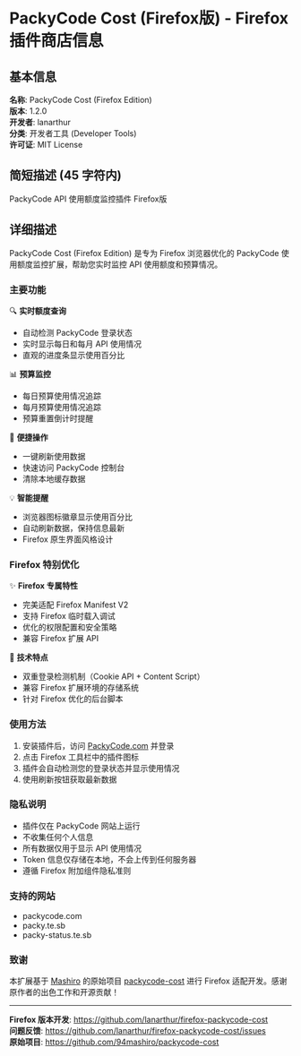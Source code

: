 # PackyCode Cost (Firefox版) - Firefox 插件商店信息

## 基本信息

**名称**: PackyCode Cost (Firefox Edition)  
**版本**: 1.2.0  
**开发者**: lanarthur  
**分类**: 开发者工具 (Developer Tools)  
**许可证**: MIT License  

## 简短描述 (45 字符内)
PackyCode API 使用额度监控插件 Firefox版

## 详细描述

PackyCode Cost (Firefox Edition) 是专为 Firefox 浏览器优化的 PackyCode 使用额度监控扩展，帮助您实时监控 API 使用额度和预算情况。

### 主要功能

🔍 **实时额度查询**
- 自动检测 PackyCode 登录状态
- 实时显示每日和每月 API 使用情况
- 直观的进度条显示使用百分比

📊 **预算监控**
- 每日预算使用情况追踪
- 每月预算使用情况追踪
- 预算重置倒计时提醒

🚀 **便捷操作**
- 一键刷新使用数据
- 快速访问 PackyCode 控制台
- 清除本地缓存数据

💡 **智能提醒**
- 浏览器图标徽章显示使用百分比
- 自动刷新数据，保持信息最新
- Firefox 原生界面风格设计

### Firefox 特别优化

✨ **Firefox 专属特性**
- 完美适配 Firefox Manifest V2
- 支持 Firefox 临时载入调试
- 优化的权限配置和安全策略
- 兼容 Firefox 扩展 API

🔧 **技术特点**
- 双重登录检测机制（Cookie API + Content Script）
- 兼容 Firefox 扩展环境的存储系统
- 针对 Firefox 优化的后台脚本

### 使用方法

1. 安装插件后，访问 [PackyCode.com](https://www.packycode.com) 并登录
2. 点击 Firefox 工具栏中的插件图标
3. 插件会自动检测您的登录状态并显示使用情况
4. 使用刷新按钮获取最新数据

### 隐私说明

- 插件仅在 PackyCode 网站上运行
- 不收集任何个人信息
- 所有数据仅用于显示 API 使用情况
- Token 信息仅存储在本地，不会上传到任何服务器
- 遵循 Firefox 附加组件隐私准则

### 支持的网站

- packycode.com
- packy.te.sb
- packy-status.te.sb

### 致谢

本扩展基于 [Mashiro](https://github.com/94mashiro) 的原始项目 [packycode-cost](https://github.com/94mashiro/packycode-cost) 进行 Firefox 适配开发。感谢原作者的出色工作和开源贡献！

---

**Firefox 版本开发**: https://github.com/lanarthur/firefox-packycode-cost  
**问题反馈**: https://github.com/lanarthur/firefox-packycode-cost/issues  
**原始项目**: https://github.com/94mashiro/packycode-cost